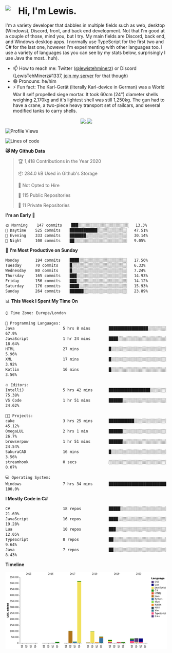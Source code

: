 <h1><img align="left" src="https://cdn.discordapp.com/emojis/552927506957729802.gif" width="40">Hi, I'm Lewis.</h1>

I'm a variety developer that dabbles in multiple fields such as web, desktop (Windows), Discord, front, and back end development. Not that I'm good at a couple of those, mind you, but I try. My main fields are Discord, back end, and Windows desktop apps. I normally use TypeScript for the first two and C# for the last one, however I'm experimenting with other languages too. I use a variety of languages (as you can see by my stats below, surprisingly I use Java the most.. huh).

- 📫 How to reach me: Twitter ([@lewistehminerz](https://twitter.com/lewistehminerz)) or Discord (LewisTehMinerz#1337, [join my server](https://discord.gg/XnUh7JB) for that though)
- 😄 Pronouns: he/him
- ⚡ Fun fact: The Karl-Gerät (literally Karl-device in German) was a World War II self propelled siege mortar. It took 60cm (24") diameter shells weighing 2,170kg and it's lightest shell was still 1,250kg. The gun had to have a crane, a two-piece heavy transport set of railcars, and several modified tanks to carry shells.

<p align="center">
  <a href="https://github.com/anuraghazra/github-readme-stats">
    <img align="center" src="https://github-readme-stats.vercel.app/api?username=LewisTehMinerz&count_private=true&show_icons=true&theme=gruvbox">
  </a>
  <a href="https://github.com/anuraghazra/github-readme-stats">
    <img align="center" src="https://github-readme-stats.vercel.app/api/top-langs/?username=LewisTehMinerz&layout=compact&theme=gruvbox">
  </a>
</p>

<!--START_SECTION:waka-->
![Profile Views](http://img.shields.io/badge/Profile%20Views-15-blue)

![Lines of code](https://img.shields.io/badge/From%20Hello%20World%20I%27ve%20Written-16.1%20million%20lines%20of%20code-blue)

**🐱 My Github Data** 

> 🏆 1,418 Contributions in the Year 2020
 > 
> 📦 284.0 kB Used in Github's Storage 
 > 
> 🚫 Not Opted to Hire
 > 
> 📜 115 Public Repositories
 > 
> 🔑 11 Private Repositories 

**I'm an Early 🐤** 

```text
🌞 Morning    147 commits    ███░░░░░░░░░░░░░░░░░░░░░░   13.3% 
🌆 Daytime    525 commits    ████████████░░░░░░░░░░░░░   47.51% 
🌃 Evening    333 commits    ███████░░░░░░░░░░░░░░░░░░   30.14% 
🌙 Night      100 commits    ██░░░░░░░░░░░░░░░░░░░░░░░   9.05%

```
📅 **I'm Most Productive on Sunday** 

```text
Monday       194 commits    ████░░░░░░░░░░░░░░░░░░░░░   17.56% 
Tuesday      70 commits     █░░░░░░░░░░░░░░░░░░░░░░░░   6.33% 
Wednesday    80 commits     █░░░░░░░░░░░░░░░░░░░░░░░░   7.24% 
Thursday     165 commits    ███░░░░░░░░░░░░░░░░░░░░░░   14.93% 
Friday       156 commits    ███░░░░░░░░░░░░░░░░░░░░░░   14.12% 
Saturday     176 commits    ████░░░░░░░░░░░░░░░░░░░░░   15.93% 
Sunday       264 commits    ██████░░░░░░░░░░░░░░░░░░░   23.89%

```


📊 **This Week I Spent My Time On** 

```text
⌚︎ Time Zone: Europe/London

💬 Programming Languages: 
Java                     5 hrs 8 mins        █████████████████░░░░░░░░   67.9% 
JavaScript               1 hr 24 mins        ████░░░░░░░░░░░░░░░░░░░░░   18.64% 
HTML                     27 mins             █░░░░░░░░░░░░░░░░░░░░░░░░   5.96% 
XML                      17 mins             █░░░░░░░░░░░░░░░░░░░░░░░░   3.92% 
Kotlin                   16 mins             █░░░░░░░░░░░░░░░░░░░░░░░░   3.56%

🔥 Editors: 
IntelliJ                 5 hrs 42 mins       ██████████████████░░░░░░░   75.38% 
VS Code                  1 hr 51 mins        ██████░░░░░░░░░░░░░░░░░░░   24.62%

🐱‍💻 Projects: 
cake                     3 hrs 25 mins       ███████████░░░░░░░░░░░░░░   45.12% 
OmegaLUL                 2 hrs 1 min         ██████░░░░░░░░░░░░░░░░░░░   26.7% 
browserpow               1 hr 51 mins        ██████░░░░░░░░░░░░░░░░░░░   24.54% 
SakuraCAD                16 mins             █░░░░░░░░░░░░░░░░░░░░░░░░   3.56% 
streamhook               0 secs              ░░░░░░░░░░░░░░░░░░░░░░░░░   0.07%

💻 Operating System: 
Windows                  7 hrs 34 mins       █████████████████████████   100.0%

```

**I Mostly Code in C#** 

```text
C#                       18 repos            █████░░░░░░░░░░░░░░░░░░░░   21.69% 
JavaScript               16 repos            ████░░░░░░░░░░░░░░░░░░░░░   19.28% 
Lua                      10 repos            ███░░░░░░░░░░░░░░░░░░░░░░   12.05% 
TypeScript               8 repos             ██░░░░░░░░░░░░░░░░░░░░░░░   9.64% 
Java                     7 repos             ██░░░░░░░░░░░░░░░░░░░░░░░   8.43%

```


**Timeline**

![Chart not found](https://github.com/LewisTehMinerz/LewisTehMinerz/blob/master/charts/bar_graph.png) 


<!--END_SECTION:waka-->
